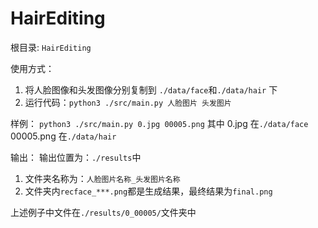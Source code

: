 # HairEditing
根目录: ```HairEditing``` 

使用方式：
  1. 将人脸图像和头发图像分别复制到 ```./data/face```和```./data/hair``` 下
  2. 运行代码：```python3 ./src/main.py 人脸图片 头发图片```
 
 样例：
  ```python3 ./src/main.py 0.jpg 00005.png```
  其中 0.jpg 在```./data/face``` 
  00005.png 在```./data/hair``` 

 输出：
 输出位置为：```./results```中
 1. 文件夹名称为：```人脸图片名称_头发图片名称```
 2. 文件夹内```recface_***.png```都是生成结果，最终结果为```final.png```

上述例子中文件在```./results/0_00005/```文件夹中

